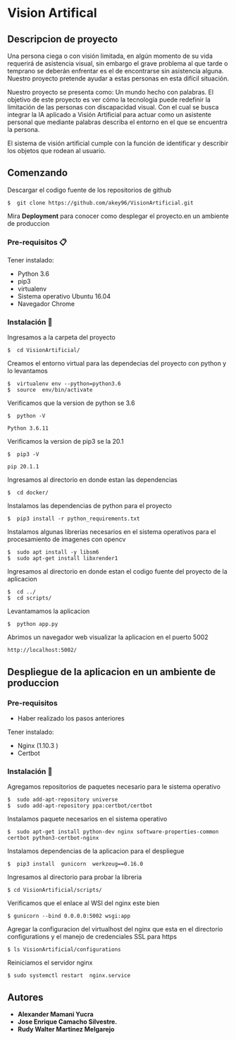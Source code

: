 # Vision Artifical
## Descripcion de proyecto
Una persona ciega o con visión limitada, en algún momento de su vida requerirá de asistencia visual, sin embargo el grave problema al que tarde o temprano se deberán enfrentar es el de encontrarse sin asistencia alguna. Nuestro proyecto pretende ayudar a estas personas en esta difícil situación.

Nuestro proyecto se presenta como: Un mundo hecho con palabras. El objetivo de este proyecto es ver cómo la tecnología puede redefinir la limitación de las personas con discapacidad visual. Con el cual se busca integrar la IA aplicado a Visión Artificial para actuar como un asistente personal que mediante palabras describa el entorno en el que se encuentra la persona.

El sistema de visión artificial cumple con la función de identificar y describir los objetos que rodean al usuario.

## Comenzando 

Descargar el codigo fuente de los repositorios de github

```
$  git clone https://github.com/akey96/VisionArtificial.git
```

Mira **Deployment** para conocer como desplegar el proyecto.en un ambiente de produccion


### Pre-requisitos 📋

Tener instalado:
- Python 3.6
- pip3
- virtualenv
- Sistema operativo Ubuntu 16.04
- Navegador Chrome


### Instalación 🔧

Ingresamos a la carpeta del proyecto
```
$  cd VisionArtificial/
```
Creamos el entorno virtual para las dependecias del proyecto con python y lo levantamos
```
$  virtualenv env --python=python3.6
$  source  env/bin/activate
```

Verificamos que la version de python se 3.6
```
$  python -V

Python 3.6.11
```

Verificamos la version de pip3 se la 20.1
```
$  pip3 -V

pip 20.1.1
```

Ingresamos al directorio en donde estan las dependencias
```
$  cd docker/
```
Instalamos las dependencias de python para el proyecto
```
$  pip3 install -r python_requirements.txt 
```
Instalamos algunas librerias necesarios en el sistema operativos para el procesamiento de imagenes con opencv
```
$  sudo apt install -y libsm6
$  sudo apt-get install libxrender1
```
Ingresamos al directorio en donde estan el codigo fuente del proyecto de la aplicacion
```
$  cd ../
$  cd scripts/
```
Levantamamos la aplicacion 

```
$  python app.py
```
Abrimos un navegador web visualizar la aplicacion en el puerto 5002
```
http://localhost:5002/
```

## Despliegue de la aplicacion en un ambiente de produccion

### Pre-requisitos
- Haber realizado los pasos anteriores

Tener instalado:
- Nginx (1.10.3 )
- Certbot

### Instalación 🔧
Agregamos repositorios de paquetes necesario para le sistema operativo
```
$  sudo add-apt-repository universe
$  sudo add-apt-repository ppa:certbot/certbot
```
Instalamos paquete necesarios en el sistema operativo
```
$  sudo apt-get install python-dev nginx software-properties-common certbot python3-certbot-nginx
```
Instalamos dependencias de la aplicacion para el despliegue
```
$  pip3 install  gunicorn  werkzeug==0.16.0
```
Ingresamos al directorio para probar la libreria
```
$ cd VisionArtificial/scripts/
```
Verificamos que el enlace al WSI del nginx este bien
```
$ gunicorn --bind 0.0.0.0:5002 wsgi:app
```
Agregar la configuracion del virtualhost del nginx que esta en el directorio configurations y el manejo de credenciales SSL para https
```
$ ls VisionArtificial/configurations
```
Reiniciamos el servidor nginx
```
$ sudo systemctl restart  nginx.service
```
## Autores

* **Alexander Mamani Yucra**  
* **Jose Enrique Camacho Silvestre.** 
* **Rudy Walter Martinez Melgarejo** 


